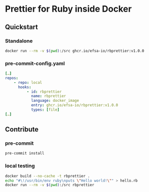 # Prettier for Ruby inside Docker

## Quickstart

### Standalone

```bash
docker run --rm -v $(pwd):/src ghcr.io/efsa-io/rbprettier:v1.0.0
```

### pre-commit-config.yaml

```yaml
[…]
repos:
    - repo: local
      hooks:
          - id: rbprettier
            name: rbprettier
            language: docker_image
            entry: ghcr.io/efsa-io/rbprettier:v1.0.0
            types: [file]
[…]
```

## Contribute

### pre-commit

```bash
pre-commit install
```

### local testing

```bash
docker build --no-cache -t rbprettier .
echo "#\!/usr/bin/env ruby\nputs \"Hello world!\"" > hello.rb
docker run --rm -v $(pwd):/src rbprettier
```
